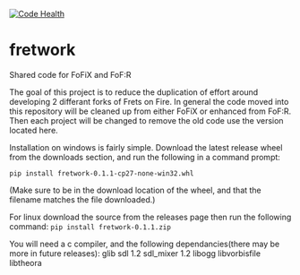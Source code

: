 [![Code Health](https://landscape.io/github/fofix/fretwork/master/landscape.svg?style=flat)](https://landscape.io/github/fofix/fretwork/master)
# fretwork
Shared code for FoFiX and FoF:R

The goal of this project is to reduce the duplication of effort around developing 2 differant forks of Frets on Fire. In general the code moved into this repository will be cleaned up from either FoFiX or enhanced from FoF:R. Then each project will be changed to remove the old code use the version located here.

Installation on windows is fairly simple. Download the latest release wheel from the downloads section, and run the following in a command prompt:

`pip install fretwork-0.1.1-cp27-none-win32.whl`

(Make sure to be in the download location of the wheel, and that the filename matches the file downloaded.)


For linux download the source from the releases page then run the following command:
`pip install fretwork-0.1.1.zip`

You will need a c compiler, and the following dependancies(there may be more in future releases):
glib
sdl 1.2
sdl_mixer 1.2
libogg
libvorbisfile
libtheora
